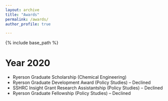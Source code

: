 ```yaml
---
layout: archive
title: "Awards"
permalink: /awards/
author_profile: true

---
```


{% include base_path %}

Year 2020
======
* Ryerson Graduate Scholarship (Chemical Engineering) 
*	Ryerson Graduate Development Award (Policy Studies) – Declined
*	SSHRC Insight Grant Research Assistantship (Policy Studies) – Declined
*	Ryerson Graduate Fellowship (Policy Studies) – Declined

